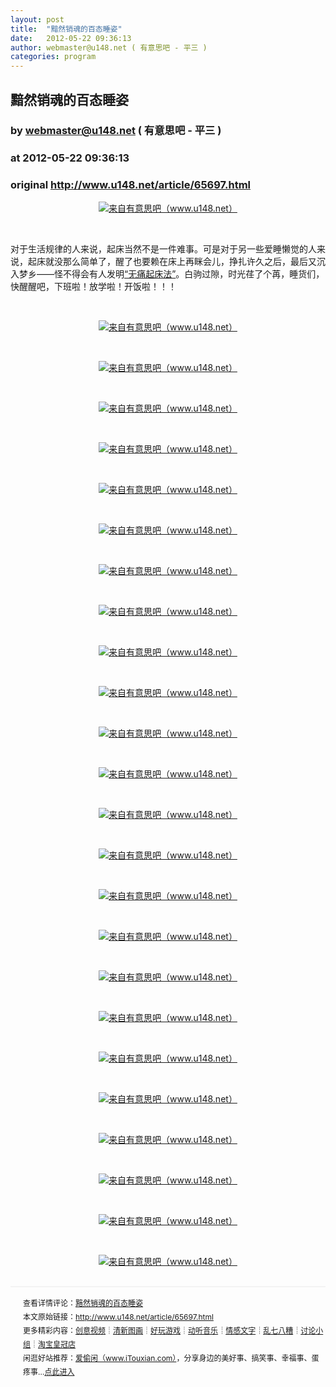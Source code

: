 ```yaml
---
layout: post
title:  "黯然销魂的百态睡姿"
date:   2012-05-22 09:36:13
author: webmaster@u148.net ( 有意思吧 - 平三 )
categories: program
---
```


## 黯然销魂的百态睡姿
### by webmaster@u148.net ( 有意思吧 - 平三 )
### at 2012-05-22 09:36:13
### original <http://www.u148.net/article/65697.html>

<p style="text-align:center"><a href="http://www.u148.net/article/65697.html"><img src="http://file3.u148.net/2012/5/images/1337237732567.jpg" title="黯然销魂的百态睡姿" alt="来自有意思吧（www.u148.net）"></a></p> <p style="text-align:center"> </p> <p style="text-align:left">对于生活规律的人来说，起床当然不是一件难事。可是对于另一些爱睡懒觉的人来说，起床就没那么简单了，醒了也要赖在床上再眯会儿，挣扎许久之后，最后又沉入梦乡——怪不得会有人发明<a href="http://www.u148.net/article/53214.html">“无痛起床法”</a>。白驹过隙，时光荏了个苒，睡货们，快醒醒吧，下班啦！放学啦！开饭啦！！！</p> <p style="text-align:center"> </p> <p style="text-align:center"><a href="http://www.u148.net/article/65697.html"><img src="http://file3.u148.net/2012/5/images/1337237733122.jpg" title="黯然销魂的百态睡姿" alt="来自有意思吧（www.u148.net）"></a></p> <p style="text-align:center"> </p> <p style="text-align:center"><a href="http://www.u148.net/article/65697.html"><img src="http://file3.u148.net/2012/5/images/1337237732707.jpg" title="黯然销魂的百态睡姿" alt="来自有意思吧（www.u148.net）"></a></p> <p style="text-align:center"> </p> <p style="text-align:center"><a href="http://www.u148.net/article/65697.html"><img src="http://file3.u148.net/2012/5/images/1337237732575.jpg" title="黯然销魂的百态睡姿" alt="来自有意思吧（www.u148.net）"></a></p> <p style="text-align:center"> </p> <p style="text-align:center"><a href="http://www.u148.net/article/65697.html"><img src="http://file3.u148.net/2012/5/images/1337237732386.jpg" title="黯然销魂的百态睡姿" alt="来自有意思吧（www.u148.net）"></a></p> <p style="text-align:center"> </p> <p style="text-align:center"><a href="http://www.u148.net/article/65697.html"><img src="http://file3.u148.net/2012/5/images/1337237734990.jpg" title="黯然销魂的百态睡姿" alt="来自有意思吧（www.u148.net）"></a></p> <p style="text-align:center"> </p> <p style="text-align:center"><a href="http://www.u148.net/article/65697.html"><img src="http://file3.u148.net/2012/5/images/1337237732900.jpg" title="黯然销魂的百态睡姿" alt="来自有意思吧（www.u148.net）"></a></p> <p style="text-align:center"> </p> <p style="text-align:center"><a href="http://www.u148.net/article/65697.html"><img src="http://file3.u148.net/2012/5/images/1337237733450.jpg" title="黯然销魂的百态睡姿" alt="来自有意思吧（www.u148.net）"></a></p> <p style="text-align:center"> </p> <p style="text-align:center"><a href="http://www.u148.net/article/65697.html"><img src="http://file3.u148.net/2012/5/images/1337237733922.jpg" title="黯然销魂的百态睡姿" alt="来自有意思吧（www.u148.net）"></a></p> <p style="text-align:center"> </p> <p style="text-align:center"><a href="http://www.u148.net/article/65697.html"><img src="http://file3.u148.net/2012/5/images/1337237733248.jpg" title="黯然销魂的百态睡姿" alt="来自有意思吧（www.u148.net）"></a></p> <p style="text-align:center"> </p> <p style="text-align:center"><a href="http://www.u148.net/article/65697.html"><img src="http://file3.u148.net/2012/5/images/1337237733448.jpg" title="黯然销魂的百态睡姿" alt="来自有意思吧（www.u148.net）"></a></p> <p style="text-align:center"> </p> <p style="text-align:center"><a href="http://www.u148.net/article/65697.html"><img src="http://file3.u148.net/2012/5/images/1337237732801.jpg" title="黯然销魂的百态睡姿" alt="来自有意思吧（www.u148.net）"></a></p> <p style="text-align:center"> </p> <p style="text-align:center"><a href="http://www.u148.net/article/65697.html"><img src="http://file3.u148.net/2012/5/images/1337237733364.jpg" title="黯然销魂的百态睡姿" alt="来自有意思吧（www.u148.net）"></a></p> <p style="text-align:center"> </p> <p style="text-align:center"><a href="http://www.u148.net/article/65697.html"><img src="http://file3.u148.net/2012/5/images/1337237733195.jpg" title="黯然销魂的百态睡姿" alt="来自有意思吧（www.u148.net）"></a></p> <p style="text-align:center"> </p> <p style="text-align:center"><a href="http://www.u148.net/article/65697.html"><img src="http://file3.u148.net/2012/5/images/1337237733799.jpg" title="黯然销魂的百态睡姿" alt="来自有意思吧（www.u148.net）"></a></p> <p style="text-align:center"> </p> <p style="text-align:center"><a href="http://www.u148.net/article/65697.html"><img src="http://file3.u148.net/2012/5/images/1337237733187.jpg" title="黯然销魂的百态睡姿" alt="来自有意思吧（www.u148.net）"></a></p> <p style="text-align:center"> </p> <p style="text-align:center"><a href="http://www.u148.net/article/65697.html"><img src="http://file3.u148.net/2012/5/images/1337237733447.jpg" title="黯然销魂的百态睡姿" alt="来自有意思吧（www.u148.net）"></a></p> <p style="text-align:center"> </p> <p style="text-align:center"><a href="http://www.u148.net/article/65697.html"><img src="http://file3.u148.net/2012/5/images/1337237733759.jpg" title="黯然销魂的百态睡姿" alt="来自有意思吧（www.u148.net）"></a></p> <p style="text-align:center"> </p> <p style="text-align:center"><a href="http://www.u148.net/article/65697.html"><img src="http://file3.u148.net/2012/5/images/1337237733530.jpg" title="黯然销魂的百态睡姿" alt="来自有意思吧（www.u148.net）"></a></p> <p style="text-align:center"> </p> <p style="text-align:center"><a href="http://www.u148.net/article/65697.html"><img src="http://file3.u148.net/2012/5/images/1337237733433.jpg" title="黯然销魂的百态睡姿" alt="来自有意思吧（www.u148.net）"></a></p> <p style="text-align:center"> </p> <p style="text-align:center"><a href="http://www.u148.net/article/65697.html"><img src="http://file3.u148.net/2012/5/images/1337237733316.jpg" title="黯然销魂的百态睡姿" alt="来自有意思吧（www.u148.net）"></a></p> <p style="text-align:center"> </p> <p style="text-align:center"><a href="http://www.u148.net/article/65697.html"><img src="http://file3.u148.net/2012/5/images/1337237735378.jpg" title="黯然销魂的百态睡姿" alt="来自有意思吧（www.u148.net）"></a></p> <p style="text-align:center"> </p> <p style="text-align:center"><a href="http://www.u148.net/article/65697.html"><img src="http://file3.u148.net/2012/5/images/1337237732863.jpg" title="黯然销魂的百态睡姿" alt="来自有意思吧（www.u148.net）"></a></p> <p style="text-align:center"> </p> <p style="text-align:center"><a href="http://www.u148.net/article/65697.html"><img src="http://file3.u148.net/2012/5/images/1337237732158.jpg" title="黯然销魂的百态睡姿" alt="来自有意思吧（www.u148.net）"></a></p> <p style="text-align:center"> </p> <p style="text-align:center"><a href="http://www.u148.net/article/65697.html"><img src="http://file3.u148.net/2012/5/images/1337237733856.jpg" title="黯然销魂的百态睡姿" alt="来自有意思吧（www.u148.net）"></a></p><p style="line-height:22px;padding:15px 0 0 20px;margin:30px 0;font-size:12px;border-top:2px #f3f3f3 solid">查看详情评论：<a href="http://www.u148.net/article/65697.html">黯然销魂的百态睡姿</a><br>本文原始链接：<a href="http://www.u148.net/article/65697.html">http://www.u148.net/article/65697.html</a><br>更多精彩内容：<a href="http://www.u148.net/video.html">创意视频</a>┊<a href="http://www.u148.net/image.html">清新图画</a>┊<a href="http://www.u148.net/game.html">好玩游戏</a>┊<a href="http://www.u148.net/audio.html">动听音乐</a>┊<a href="http://www.u148.net/text.html">情感文字</a>┊<a href="http://www.u148.net/mix.html">乱七八糟</a>┊<a href="http://www.u148.net/group/">讨论小组</a>┊<a href="http://dianpu.tao123.com/?pid=mm_26142575_0_0&amp;eventid=102167">淘宝皇冠店</a><br>闲逛好站推荐：<a href="http://www.itouxian.com">爱偷闲（www.iTouxian.com）</a>，分享身边的美好事、搞笑事、幸福事、蛋疼事…<a href="http://www.itouxian.com">点此进入</a></p>